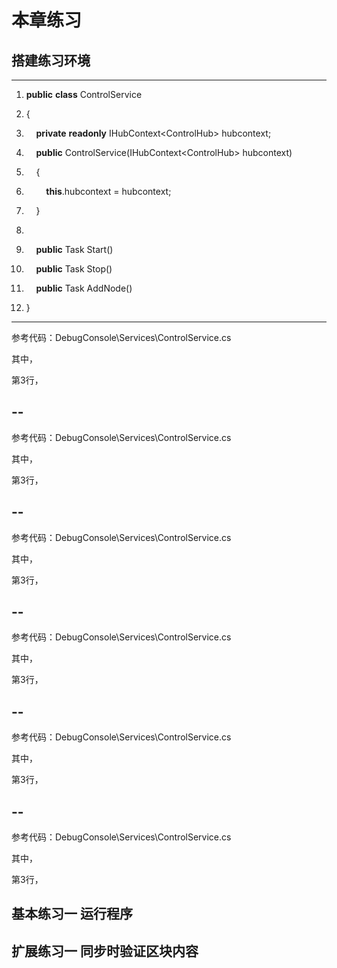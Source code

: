 # 本章练习

## 搭建练习环境

  -------------------------------------------------------------------------------
  1.  **public** **class** ControlService  
  
  2.  {  
  
  3.      **private** **readonly** IHubContext&lt;ControlHub&gt; hubcontext;  
  
  4.      **public** ControlService(IHubContext&lt;ControlHub&gt; hubcontext)  
  
  5.      {  
  
  6.          **this**.hubcontext = hubcontext;  
  
  7.      }  
  
  8.    
  
  9.      **public** Task Start()  
  
  10.     **public** Task Stop()  
  
  11.     **public** Task AddNode()  
  
  12. }  
  
  -------------------------------------------------------------------------------

参考代码：DebugConsole\\Services\\ControlService.cs

其中，

第3行，

  --
  --

参考代码：DebugConsole\\Services\\ControlService.cs

其中，

第3行，

  --
  --

参考代码：DebugConsole\\Services\\ControlService.cs

其中，

第3行，

  --
  --

参考代码：DebugConsole\\Services\\ControlService.cs

其中，

第3行，

  --
  --

参考代码：DebugConsole\\Services\\ControlService.cs

其中，

第3行，

  --
  --

参考代码：DebugConsole\\Services\\ControlService.cs

其中，

第3行，

## 基本练习一 运行程序

## 扩展练习一 同步时验证区块内容

